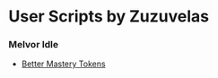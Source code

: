 # User Scripts by Zuzuvelas

### Melvor Idle
* [Better Mastery Tokens](https://greasyfork.org/en/scripts/397472-melvor-idle-better-mastery-tokens)
